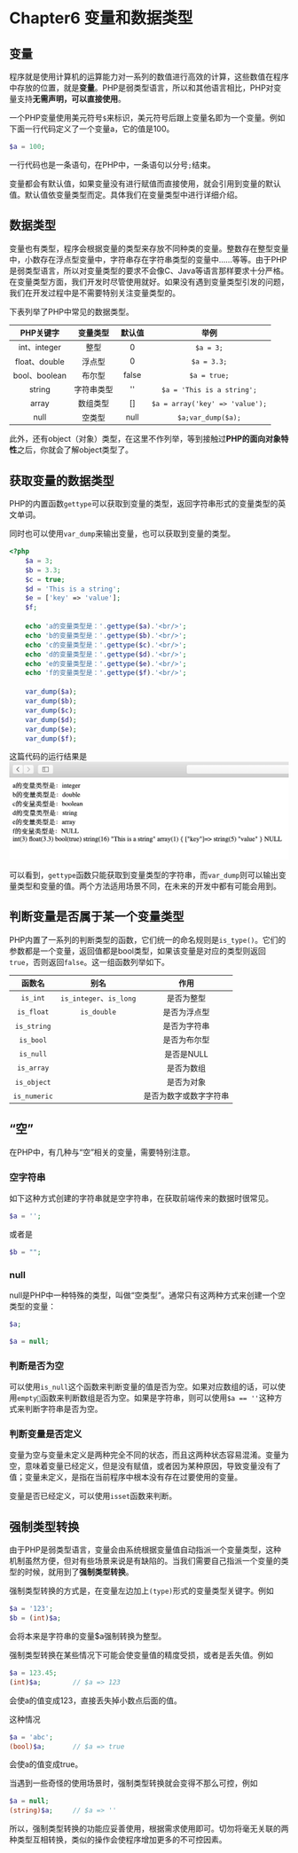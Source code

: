 # Chapter6 变量和数据类型
## 变量
程序就是使用计算机的运算能力对一系列的数值进行高效的计算，这些数值在程序中存放的位置，就是**变量**。PHP是弱类型语言，所以和其他语言相比，PHP对变量支持**无需声明，可以直接使用**。

一个PHP变量使用美元符号`$`来标识，美元符号后跟上变量名即为一个变量。例如下面一行代码定义了一个变量a，它的值是100。

```php
$a = 100;
```

一行代码也是一条语句，在PHP中，一条语句以分号`;`结束。

变量都会有默认值，如果变量没有进行赋值而直接使用，就会引用到变量的默认值。默认值依变量类型而定。具体我们在变量类型中进行详细介绍。

## 数据类型
变量也有类型，程序会根据变量的类型来存放不同种类的变量。整数存在整型变量中，小数存在浮点型变量中，字符串存在字符串类型的变量中……等等。由于PHP是弱类型语言，所以对变量类型的要求不会像C、Java等语言那样要求十分严格。在变量类型方面，我们开发时尽管使用就好。如果没有遇到变量类型引发的问题，我们在开发过程中是不需要特别关注变量类型的。

下表列举了PHP中常见的数据类型。

|PHP关键字|变量类型|默认值|举例|
|:--:|:--:|:--:|:--:|
|int、integer|整型|0|`$a = 3;`|
|float、double|浮点型|0|`$a = 3.3;`|
|bool、boolean|布尔型|false|`$a = true;`|
|string|字符串类型|''|`$a = 'This is a string';`|
|array|数组类型|[]|`$a = array('key' => 'value');`|
|null|空类型|null|`$a;var_dump($a);`|

此外，还有object（对象）类型，在这里不作列举，等到接触过**PHP的面向对象特性**之后，你就会了解object类型了。

## 获取变量的数据类型
PHP的内置函数`gettype`可以获取到变量的类型，返回字符串形式的变量类型的英文单词。

同时也可以使用`var_dump`来输出变量，也可以获取到变量的类型。

```php
<?php
	$a = 3;
	$b = 3.3;
	$c = true;
	$d = 'This is a string';
	$e = ['key' => 'value'];
	$f;

	echo 'a的变量类型是：'.gettype($a).'<br/>';
	echo 'b的变量类型是：'.gettype($b).'<br/>';
	echo 'c的变量类型是：'.gettype($c).'<br/>';
	echo 'd的变量类型是：'.gettype($d).'<br/>';
	echo 'e的变量类型是：'.gettype($e).'<br/>';
	echo 'f的变量类型是：'.gettype($f).'<br/>';

	var_dump($a);
	var_dump($b);
	var_dump($c);
	var_dump($d);
	var_dump($e);
	var_dump($f);
```

这篇代码的运行结果是
![](/pic/5-3.png)

可以看到，`gettype`函数只能获取到变量类型的字符串，而`var_dump`则可以输出变量类型和变量的值。两个方法适用场景不同，在未来的开发中都有可能会用到。

## 判断变量是否属于某一个变量类型
PHP内置了一系列的判断类型的函数，它们统一的命名规则是`is_type()`。它们的参数都是一个变量，返回值都是bool类型，如果该变量是对应的类型则返回`true`，否则返回`false`。这一组函数列举如下。

|函数名	|别名|作用|
|:--:|:--:|:--:|
|`is_int`|`is_integer`、`is_long`|是否为整型|
|`is_float`|`is_double`|是否为浮点型|
|`is_string`||是否为字符串|
|`is_bool`||是否为布尔型|
|`is_null`||是否是NULL|
|`is_array`||是否为数组|
|`is_object`||是否为对象|
|`is_numeric`||是否为数字或数字字符串|

## “空”
在PHP中，有几种与“空”相关的变量，需要特别注意。
### 空字符串
如下这种方式创建的字符串就是空字符串，在获取前端传来的数据时很常见。
```php
$a = '';
```
或者是
```php
$b = "";
```
### null
null是PHP中一种特殊的类型，叫做“空类型”。通常只有这两种方式来创建一个空类型的变量：
```php
$a;
```
```php
$a = null;
```
### 判断是否为空
可以使用`is_null`这个函数来判断变量的值是否为空。如果对应数组的话，可以使用`empty`函数来判断数组是否为空。如果是字符串，则可以使用`$a == ''`这种方式来判断字符串是否为空。
### 判断变量是否定义
变量为空与变量未定义是两种完全不同的状态，而且这两种状态容易混淆。变量为空，意味着变量已经定义，但是没有赋值，或者因为某种原因，导致变量没有了值；变量未定义，是指在当前程序中根本没有存在过要使用的变量。

变量是否已经定义，可以使用`isset`函数来判断。

## 强制类型转换
由于PHP是弱类型语言，变量会由系统根据变量值自动指派一个变量类型，这种机制虽然方便，但对有些场景来说是有缺陷的。当我们需要自己指派一个变量的类型的时候，就用到了**强制类型转换**。

强制类型转换的方式是，在变量左边加上`(type)`形式的变量类型关键字。例如

```php
$a = '123';
$b = (int)$a;
```

会将本来是字符串的变量$a强制转换为整型。

强制类型转换在某些情况下可能会使变量值的精度受损，或者是丢失值。例如

```php
$a = 123.45;
(int)$a;		// $a => 123
```
会使a的值变成123，直接丢失掉小数点后面的值。

这种情况

```php
$a = 'abc';
(bool)$a;		// $a => true
```
会使a的值变成true。

当遇到一些奇怪的使用场景时，强制类型转换就会变得不那么可控，例如

```php
$a = null;
(string)$a; 	// $a => ''
```

所以，强制类型转换的功能应妥善使用，根据需求使用即可。切勿将毫无关联的两种类型互相转换，类似的操作会使程序增加更多的不可控因素。